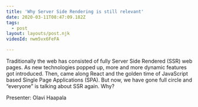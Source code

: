 ```yaml
---
title: 'Why Server Side Rendering is still relevant'
date: 2020-03-11T08:47:09.182Z
tags:
  - post
layout: layouts/post.njk
videoId: nwm5vx6FeFA

---
```


<!--- You can insert a short description here -->
Traditionally the web has consisted of fully Server Side Rendered (SSR) web pages. As new technologies popped up, more and more dynamic features got introduced. Then, came along React and the golden time of JavaScript based Single Page Applications (SPA). But now, we have gone full circle and “everyone” is talking about SSR again. Why?

Presenter: Olavi Haapala
